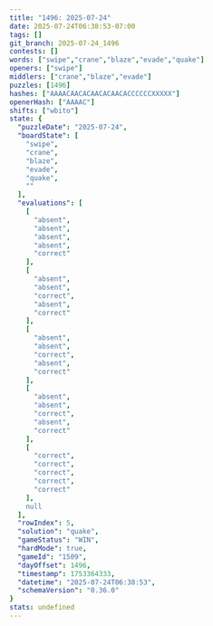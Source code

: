 ```yaml
---
title: "1496: 2025-07-24"
date: 2025-07-24T06:38:53-07:00
tags: []
git_branch: 2025-07-24_1496
contests: []
words: ["swipe","crane","blaze","evade","quake"]
openers: ["swipe"]
middlers: ["crane","blaze","evade"]
puzzles: [1496]
hashes: ["AAAACAACACAACACAACACCCCCCXXXXX"]
openerHash: ["AAAAC"]
shifts: ["wbito"]
state: {
  "puzzleDate": "2025-07-24",
  "boardState": [
    "swipe",
    "crane",
    "blaze",
    "evade",
    "quake",
    ""
  ],
  "evaluations": [
    [
      "absent",
      "absent",
      "absent",
      "absent",
      "correct"
    ],
    [
      "absent",
      "absent",
      "correct",
      "absent",
      "correct"
    ],
    [
      "absent",
      "absent",
      "correct",
      "absent",
      "correct"
    ],
    [
      "absent",
      "absent",
      "correct",
      "absent",
      "correct"
    ],
    [
      "correct",
      "correct",
      "correct",
      "correct",
      "correct"
    ],
    null
  ],
  "rowIndex": 5,
  "solution": "quake",
  "gameStatus": "WIN",
  "hardMode": true,
  "gameId": "1509",
  "dayOffset": 1496,
  "timestamp": 1753364333,
  "datetime": "2025-07-24T06:38:53",
  "schemaVersion": "0.36.0"
}
stats: undefined
---
```

<!-- more -->
